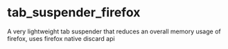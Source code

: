 # tab_suspender_firefox

A very lightweight tab suspender that reduces an overall memory usage of firefox, uses firefox native discard api
